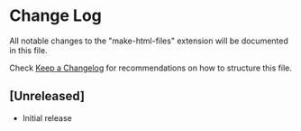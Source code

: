 # Change Log

All notable changes to the "make-html-files" extension will be documented in this file.

Check [Keep a Changelog](http://keepachangelog.com/) for recommendations on how to structure this file.

## [Unreleased]

- Initial release
